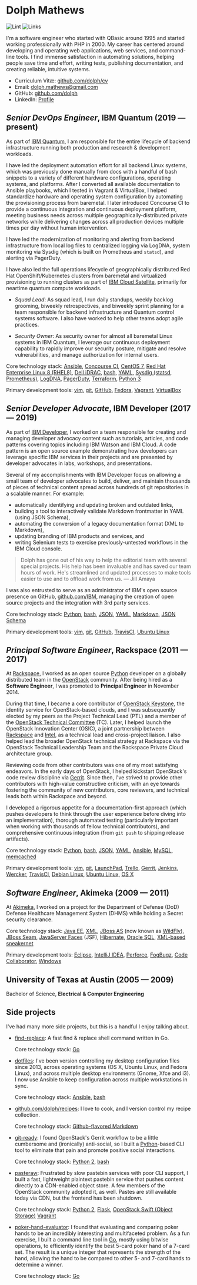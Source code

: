 # Dolph Mathews

![Lint](https://github.com/dolph/cv/actions/workflows/markdown-lint.yml/badge.svg)
![Links](https://github.com/dolph/cv/actions/workflows/markdown-links.yml/badge.svg)

I'm a software engineer who started with QBasic around 1995 and started working
professionally with PHP in 2000. My career has centered around developing and
operating web applications, web services, and command-line tools. I find
immense satisfaction in automating solutions, helping people save time and
effort, writing tests, publishing documentation, and creating reliable,
intuitive systems.

- Curriculum Vitæ: [github.com/dolph/cv](https://github.com/dolph/cv)
- Email: [dolph.mathews@gmail.com](mailto:dolph.mathews@gmail.com)
- GitHub: [github.com/dolph](https://github.com/dolph/)
- LinkedIn: [Profile](https://www.linkedin.com/in/dolphmathews/)

## *Senior DevOps Engineer*, IBM Quantum (2019 &mdash; present)

As part of [IBM Quantum](https://www.ibm.com/quantum-computing/), I am
responsible for the entire lifecycle of backend infrastructure running both
production and research & development workloads.

I have led the deployment automation effort for all backend Linux systems,
which was previously done manually from docs with a handful of bash snippets to
a variety of different hardware configurations, operating systems, and
platforms. After I converted all available documentation to Ansible playbooks,
which I tested in Vagrant & VirtualBox, I helped standardize hardware and
operating system configuration by automating the provisioning process from
baremetal. I later introduced Concourse CI to provide a continuous integration
and continuous deployment platform, meeting business needs across multiple
geographically-distributed private networks while delivering changes across all
production devices multiple times per day without human intervention.

I have led the modernization of monitoring and alerting from backend
infrastructure from local log files to centralized logging via LogDNA, system
monitoring via Sysdig (which is built on Prometheus and `statsd`), and alerting
via PagerDuty.

I have also led the full operations lifecycle of geographically distributed Red
Hat OpenShift/Kubernetes clusters from baremetal and virtualized provisioning
to running clusters as part of [IBM Cloud
Satellite](https://www.ibm.com/cloud/satellite), primarily for neartime quantum
compute workloads.

- *Squad Lead*: As squad lead, I run daily standups, weekly backlog grooming,
  biweekly retrospectives, and biweekly sprint planning for a team responsible
  for backend infrastructure and Quantum control systems software. I also have
  worked to help other teams adopt agile practices.

- *Security Owner*: As security owner for almost all baremetal Linux systems in
  IBM Quantum, I leverage our continuous deployment capability to rapidly
  improve our security posture, mitigate and resolve vulnerabilities, and
  manage authorization for internal users.

Core technology stack: [Ansible](https://www.ansible.com/), [Concourse
CI](https://concourse-ci.org/), [CentOS 7](https://www.centos.org/), [Red Hat
Enterprise Linux 8
(RHEL8)](https://www.redhat.com/en/technologies/linux-platforms/enterprise-linux),
[Dell iDRAC](https://www.dell.com/en-us/dt/solutions/openmanage/idrac.htm),
[bash](https://www.gnu.org/software/bash/), [YAML](http://yaml.org/), [Sysdig
(statsd, Prometheus)](https://sysdig.com/), [LogDNA](https://www.logdna.com/),
[PagerDuty](https://www.logdna.com/), [Terraform](https://www.terraform.io/),
[Python 3](https://www.python.org/)

Primary development tools: [vim](http://www.vim.org/),
[git](https://git-scm.com/), [GitHub](https://www.github.com/),
[Fedora](https://getfedora.org/), [Vagrant](https://www.vagrantup.com/),
[VirtualBox](https://www.virtualbox.org/)

## *Senior Developer Advocate*, IBM Developer (2017 &mdash; 2019)

As part of [IBM Developer](https://developer.ibm.com/), I worked on a team
responsible for creating and managing developer advocacy content such as
tutorials, articles, and code patterns covering topics including IBM Watson and
IBM Cloud. A code pattern is an open source example demonstrating how
developers can leverage specific IBM services in their projects and are
presented by developer advocates in labs, workshops, and presentations.

Several of my accomplishments with IBM Developer focus on allowing a small team
of developer advocates to build, deliver, and maintain thousands of pieces of
technical content spread across hundreds of git repositories in a scalable
manner. For example:

- automatically identifying and updating broken and outdated links,
- building a tool to interactively validate Markdown frontmatter in YAML (using
  JSON Schema),
- automating the conversion of a legacy documentation format (XML to Markdown),
- updating branding of IBM products and services, and
- writing Selenium tests to exercise previously-untested workflows in the IBM
  Cloud console.

> Dolph has gone out of his way to help the editorial team with several special
  projects. His help has been invaluable and has saved our team hours of work.
  He's streamlined and updated processes to make tools easier to use and to
  offload work from us. &mdash; Jill Amaya

I was also entrusted to serve as an administrator of IBM's open source presence
on GitHub, [github.com/IBM](https://github.com/ibm/), managing the creation of
open source projects and the integration with 3rd party services.

Core technology stack: [Python](https://www.python.org),
[bash](https://www.gnu.org/software/bash/), [JSON](http://www.json.org/),
[YAML](http://yaml.org/),
[Markdown](https://daringfireball.net/projects/markdown/syntax), [JSON
Schema](https://json-schema.org/)

Primary development tools: [vim](http://www.vim.org/),
[git](https://git-scm.com/), [GitHub](https://www.github.com/),
[TravisCI](https://travis-ci.org/), [Ubuntu Linux](https://www.ubuntu.com/)

## *Principal Software Engineer*, Rackspace (2011 &mdash; 2017)

At [Rackspace](https://www.rackspace.com/), I worked as an open source
[Python](https://www.python.org/) developer on a globally distributed team in
the [OpenStack](https://www.openstack.org/) community. After being hired as a
**Software Engineer**, I was promoted to **Principal Engineer** in November
2014.

During that time, I became a core contributor of [OpenStack
Keystone](http://github.com/openstack/keystone), the identity service for
OpenStack-based clouds, and I was subsequently elected by my peers as the
Project Technical Lead (PTL) and a member of the [OpenStack Technical
Committee](https://www.openstack.org/foundation/tech-committee/) (TC). Later, I
helped launch the OpenStack Innovation Center (OSIC), a joint partnership
between [Rackspace](https://www.rackspace.com/) and [Intel](https://01.org/),
as a technical lead and cross-project liaison. I also helped lead the broader
OpenStack technical strategy at Rackspace via the OpenStack Technical
Leadership Team and the Rackspace Private Cloud architecture group.

Reviewing code from other contributors was one of my most satisfying endeavors.
In the early days of OpenStack, I helped kickstart OpenStack's code review
discipline via [Gerrit](https://www.gerritcodereview.com/). Since then, I've
strived to provide other contributors with high-value constructive criticism,
with an eye towards fostering the community of new contributors, core
reviewers, and technical leads both within Rackspace and beyond.

I developed a rigorous appetite for a documentation-first approach (which
pushes developers to think through the user experience before diving into an
implementation), thorough automated testing (particularly important when
working with thousands of fellow technical contributors), and comprehensive
continuous integration (from `git push` to shipping release artifacts).

Core technology stack: [Python](https://www.python.org),
[bash](https://www.gnu.org/software/bash/), [JSON](http://www.json.org/),
[YAML](http://yaml.org/), [Ansible](https://www.ansible.com/),
[MySQL](https://www.mysql.com/), [memcached](https://memcached.org/)

Primary development tools: [vim](http://www.vim.org/),
[git](https://git-scm.com/), [LaunchPad](https://launchpad.net/~dolph),
[Trello](https://trello.com/), [Gerrit](https://www.gerritcodereview.com/),
[Jenkins](https://jenkins.io/),
[Wercker](https://devcenter.wercker.com/overview-and-core-concepts/wercker-features/),
[TravisCI](https://travis-ci.org/), [Debian Linux](https://www.debian.org/),
[Ubuntu Linux](https://www.ubuntu.com/), [OS X](https://www.apple.com/macos/)

## *Software Engineer*, Akimeka (2009 &mdash; 2011)

At [Akimeka](http://www.akimeka.com/), I worked on a project for the Department
of Defense (DoD) Defense Healthcare Management System (DHMS) while holding a
Secret security clearance.

Core technology stack: [Java
EE](http://www.oracle.com/technetwork/java/javaee/overview/index.html),
[XML](https://en.wikipedia.org/wiki/XML), [JBoss
AS](https://en.wikipedia.org/wiki/WildFly) (now known as
[WildFly](http://wildfly.org/)), [JBoss
Seam](https://en.wikipedia.org/wiki/JBoss_Seam), [JavaServer
Faces](https://en.wikipedia.org/wiki/JavaServer_Faces) (JSF),
[Hibernate](http://hibernate.org/orm/), [Oracle
SQL](http://www.oracle.com/technetwork/database/), [XML-based
sneakernet](https://en.wikipedia.org/wiki/Sneakernet)

Primary development tools: [Eclipse](https://eclipse.org/), [IntelliJ
IDEA](https://www.jetbrains.com/idea/), [Perforce](https://www.perforce.com/),
[FogBugz](https://www.fogcreek.com/fogbugz/), [Code
Collaborator](https://smartbear.com/product/collaborator/overview/),
[Windows](https://www.microsoft.com/en-us/windows/)

## University of Texas at Austin (2005 &mdash; 2009)

Bachelor of Science, **Electrical & Computer Engineering**

## Side projects

I've had many more side projects, but this is a handful I enjoy talking about.

- [find-replace](https://github.com/dolph/find-replace): A fast find & replace
  shell command written in Go.

  Core technology stack: [Go](https://go.dev/)

- [dotfiles](https://github.com/dolph/dotfiles): I've been version controlling
  my desktop configuration files since 2013, across operating systems (OS X,
  Ubuntu Linux, and Fedora Linux), and across multiple desktop environments
  (Gnome, Xfce and i3). I now use Ansible to keep configuration across multiple
  workstations in sync.

  Core technology stack: [Ansible](https://www.ansible.com/),
  [bash](https://www.gnu.org/software/bash/)

- [github.com/dolph/recipes](https://github.com/dolph/recipes): I love to cook,
  and I version control my recipe collection.

  Core technology stack: [Github-flavored
  Markdown](https://guides.github.com/features/mastering-markdown/)

- [git-ready](https://github.com/dolph/git-ready): I found OpenStack's Gerrit
  workflow to be a little cumbersome and (ironically) anti-social, so I built a
  [Python](https://www.python.org/)-based CLI tool to eliminate that pain and
  promote positive social interactions.

  Core technology stack: [Python
  2](https://www.python.org/download/releases/2.0/),
  [bash](https://www.gnu.org/software/bash/)

- [pasteraw](http://github.com/dolph/pasteraw): Frustrated by slow pastebin
  services with poor CLI support, I built a fast, lightweight plaintext
  pastebin service that pushes content directly to a CDN-enabled object store.
  A few members of the OpenStack community adopted it, as well. Pastes are
  still available today via CDN, but the frontend has been shutdown.

  Core technology stack: [Python
  2](https://www.python.org/download/releases/2.0/),
  [Flask](https://flask.palletsprojects.com/en/2.0.x/), [OpenStack Swift
  (Object
  Storage)](https://docs.rackspace.com/docs/user-guides/infrastructure/cloud-config/storage/cloud-files-product-concepts/object-storage)
  [Vagrant](https://www.vagrantup.com/)

- [poker-hand-evaluator](https://github.com/dolph/poker-hand-evaluator): I
  found that evaluating and comparing poker hands to be an incredibly
  interesting and multifaceted problem. As a fun exercise, I built a command
  line tool in [Go](https://golang.org/), mostly using bitwise operations, to
  efficiently identify the best 5-card poker hand of a 7-card set. The result
  is a unique integer that represents the strength of the hand, allowing the
  hand to be compared to other 5- and 7-card hands to determine a winner.

  Core technology stack: [Go](https://go.dev/)
